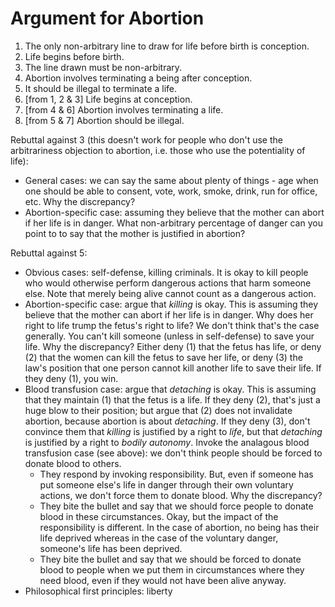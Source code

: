 # Argument for Abortion

1. The only non-arbitrary line to draw for life before birth is conception.
2. Life begins before birth.
3. The line drawn must be non-arbitrary.
4. Abortion involves terminating a being after conception.
5. It should be illegal to terminate a life.
6. [from 1, 2 & 3] Life begins at conception.
7. [from 4 & 6] Abortion involves terminating a life.
8. [from 5 & 7] Abortion should be illegal.

Rebuttal against 3 (this doesn't work for people who don't use the arbitrariness objection to abortion, i.e. those who use the potentiality of life):
- General cases: we can say the same about plenty of things - age when one should be able to consent, vote, work, smoke, drink, run for office, etc. Why the discrepancy?
- Abortion-specific case: assuming they believe that the mother can abort if her life is in danger. What non-arbitrary percentage of danger can you point to to say that the mother is justified in abortion? 

Rebuttal against 5:
- Obvious cases: self-defense, killing criminals. It is okay to kill people who would otherwise perform dangerous actions that harm someone else. Note that merely being alive cannot count as a dangerous action.
- Abortion-specific case: argue that *killing* is okay. This is assuming they believe that the mother can abort if her life is in danger. Why does her right to life trump the fetus's right to life? We don't think that's the case generally. You can't kill someone (unless in self-defense) to save your life. Why the discrepancy? Either deny (1) that the fetus has life, or deny (2) that the women can kill the fetus to save her life, or deny (3) the law's position that one person cannot kill another life to save their life. If they deny (1), you win.
- Blood transfusion case: argue that *detaching* is okay. This is assuming that they maintain (1) that the fetus is a life. If they deny (2), that's just a huge blow to their position; but argue that (2) does not invalidate abortion, because abortion is about *detaching*. If they deny (3), don't convince them that *killing* is justified by a right to *life*, but that *detaching* is justified by a right to *bodily autonomy*. Invoke the analagous blood transfusion case (see above): we don't think people should be forced to donate blood to others.
    - They respond by invoking responsibility. But, even if someone has put someone else's life in danger through their own voluntary actions, we don't force them to donate blood. Why the discrepancy?
    - They bite the bullet and say that we should force people to donate blood in these circumstances. Okay, but the impact of the responsibility is different. In the case of abortion, no being has their life deprived whereas in the case of the voluntary danger, someone's life has been deprived.
    - They bite the bullet and say that we should be forced to donate blood to people when we put them in circumstances where they need blood, even if they would not have been alive anyway.
- Philosophical first principles: liberty